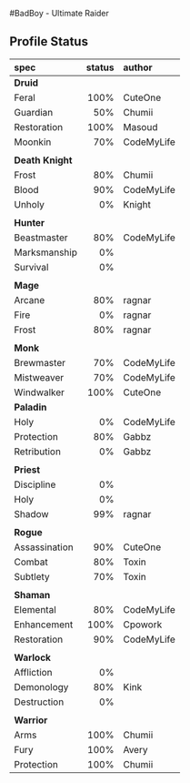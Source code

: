 #BadBoy - Ultimate Raider

## Profile Status

|spec |status|author|
|:----|------:|:-------|
|**Druid**|||
|Feral|100%|CuteOne|
|Guardian|50%|Chumii |
|Restoration|100%|Masoud |
|Moonkin|70%|CodeMyLife|
||||
| **Death Knight** |  |  |
|Frost|80%|Chumii |
|Blood|90%|CodeMyLife |
|Unholy|0%|Knight|
||||
| **Hunter** |  |  |
|Beastmaster|80%|CodeMyLife |
|Marksmanship|0%||
|Survival|0%||
||||
| **Mage** |  |  |
|Arcane|80%|ragnar |
|Fire|0%|ragnar |
|Frost|80%|ragnar |
||||
| **Monk** |  |  |
|Brewmaster|70%|CodeMyLife |
|Mistweaver|70%|CodeMyLife |
|Windwalker|100%|CuteOne|
| **Paladin**  |  |  |
|Holy|0%|CodeMyLife |
|Protection|80%|Gabbz |
|Retribution|0%|Gabbz |
||||
| **Priest**  |  |  |
|Discipline|0%||
|Holy|0%||
|Shadow|99%|ragnar|
||||
| **Rogue**  |  |  |
|Assassination|90%|CuteOne |
|Combat|80%|Toxin |
|Subtlety|70%|Toxin |
||||
| **Shaman** |  |  |
|Elemental|80%|CodeMyLife |
|Enhancement|100%|Cpowork |
|Restoration|90%|CodeMyLife|
||||
| **Warlock**  |  |  |
|Affliction|0%||
|Demonology|80%|Kink |
|Destruction|0%||
||||
| **Warrior**  |  |  |
|Arms|100%|Chumii |
|Fury|100%|Avery |
|Protection|100%|Chumii |


